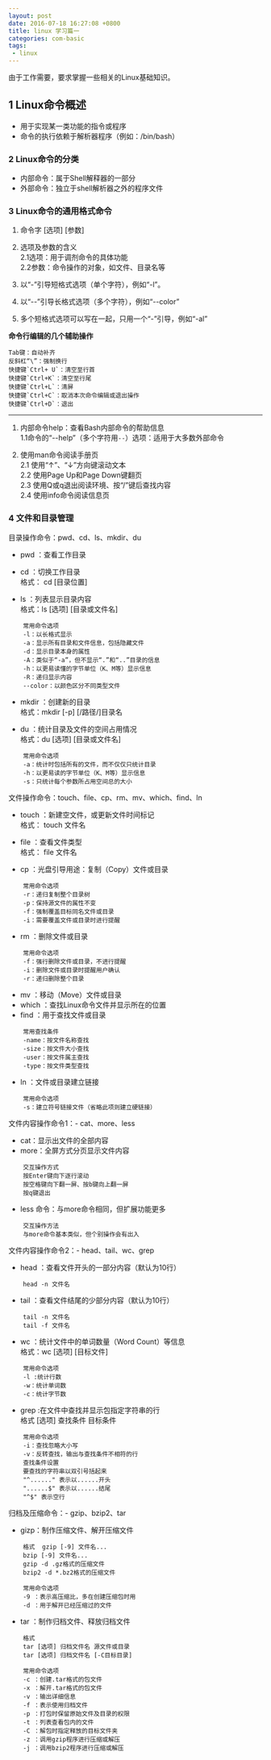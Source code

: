 ```yaml
---
layout: post
date: 2016-07-18 16:27:08 +0800
title: linux 学习篇一
categories: com-basic
tags:
 - linux
---
```

由于工作需要，要求掌握一些相关的Linux基础知识。


## 1 Linux命令概述

 * 用于实现某一类功能的指令或程序  
 * 命令的执行依赖于解析器程序（例如：/bin/bash）  

### 2 Linux命令的分类

 - 内部命令：属于Shell解释器的一部分  
 - 外部命令：独立于shell解析器之外的程序文件  

### 3 Linux命令的通用格式命令  
1. 命令字 [选项] [参数]  
2. 选项及参数的含义  
  2.1选项：用于调剂命令的具体功能  
  2.2参数：命令操作的对象，如文件、目录名等
     
3. 以“-”引导短格式选项（单个字符），例如“-l”。
4. 以“--”引导长格式选项（多个字符），例如“--color”
5. 多个短格式选项可以写在一起，只用一个“-”引导，例如“-al”


**命令行编辑的几个辅助操作**

```
Tab键：自动补齐  
反斜杠“\”：强制换行  
快捷键`Ctrl+ U`：清空至行首 
快捷键`Ctrl+K`：清空至行尾  
快捷键`Ctrl+L`：清屏  
快捷键`Ctrl+C`：取消本次命令编辑或退出操作  
快捷键`Ctrl+D`：退出  
```
------

1. 内部命令help：查看Bash内部命令的帮助信息  
  1.1命令的“--help”（多个字符用`--`）选项：适用于大多数外部命令 

2. 使用man命令阅读手册页  
  2.1 使用“↑”、“↓”方向键滚动文本   
  2.2 使用Page Up和Page Down键翻页  
  2.3 使用Q或q退出阅读环境、按“/”键后查找内容   
  2.4 使用info命令阅读信息页


### 4 文件和目录管理

目录操作命令：pwd、cd、ls、mkdir、du  

* pwd ：查看工作目录
* cd ：切换工作目录  
    格式： cd [目录位置]


* ls ：列表显示目录内容  
    格式：ls [选项]  [目录或文件名]

```
	常用命令选项
	-l：以长格式显示
	-a：显示所有目录和文件信息，包括隐藏文件
	-d：显示目录本身的属性
	-A：类似于“-a”，但不显示“.”和“..”目录的信息
	-h：以更易读懂的字节单位（K、M等）显示信息
	-R：递归显示内容
	--color：以颜色区分不同类型文件
```

* mkdir ：创建新的目录  
    格式：mkdir [-p] [/路径/]目录名

* du ：统计目录及文件的空间占用情况  
    格式：du [选项] [目录或文件名]


```
	常用命令选项 
	-a：统计时包括所有的文件，而不仅仅只统计目录  
	-h：以更易读的字节单位（K、M等）显示信息  
	-s：只统计每个参数所占用空间总的大小  
```

文件操作命令：touch、file、cp、rm、mv、which、find、ln

* touch ：新建空文件，或更新文件时间标记  
    格式： touch 文件名

* file ：查看文件类型  
    格式： file 文件名

* cp ：光盘引导用途：复制（Copy）文件或目录  

```
	常用命令选项  
	-r：递归复制整个目录树  
	-p：保持源文件的属性不变  
	-f：强制覆盖目标同名文件或目录  
	-i：需要覆盖文件或目录时进行提醒  
```

* rm ：删除文件或目录
    
```
	常用命令选项
	-f：强行删除文件或目录，不进行提醒
	-i：删除文件或目录时提醒用户确认
	-r：递归删除整个目录
```

* mv ：移动（Move）文件或目录
* which ：查找Linux命令文件并显示所在的位置
* find ：用于查找文件或目录

```
	常用查找条件  
	-name：按文件名称查找  
	-size：按文件大小查找  
	-user：按文件属主查找  
	-type：按文件类型查找  
```

* ln ：文件或目录建立链接

```
	常用命令选项
	-s：建立符号链接文件（省略此项则建立硬链接）
```

文件内容操作命令1：- cat、more、less

* cat：显示出文件的全部内容
* more：全屏方式分页显示文件内容

```
	交互操作方式  
	按Enter键向下逐行滚动   
	按空格键向下翻一屏、按b键向上翻一屏  
	按q键退出  
```

* less 命令：与more命令相同，但扩展功能更多  

```
	交互操作方法
	与more命令基本类似，但个别操作会有出入
```

文件内容操作命令2：- head、tail、wc、grep  

* head ：查看文件开头的一部分内容（默认为10行）

```
	head -n 文件名
```

* tail ：查看文件结尾的少部分内容（默认为10行）

```
	tail -n 文件名
	tail -f 文件名
```

* wc ：统计文件中的单词数量（Word Count）等信息  
	格式：wc [选项] [目标文件]

```
	常用命令选项 
	-l :统计行数
	-w：统计单词数
	-c：统计字节数
```

* grep :在文件中查找并显示包指定字符串的行  
    格式 [选项] 查找条件 目标条件  

```
	常用命令选项  
	-i：查找忽略大小写  
	-v：反转查找，输出与查找条件不相符的行  
	查找条件设置  
	要查找的字符串以双引号括起来  
	"^......" 表示以......开头  
	"......$" 表示以......结尾  
	"^$" 表示空行  
```

归档及压缩命令：- gzip、bzip2、tar

* gizp：制作压缩文件、解开压缩文件  

```
	格式  gzip [-9] 文件名...
	bzip [-9] 文件名...
	gzip -d .gz格式的压缩文件
	bzip2 -d *.bz2格式的压缩文件
```

```
    常用命令选项  
	-9 ：表示高压缩比，多在创建压缩包时用
	-d ：用于解开已经压缩过的文件
```

* tar ：制作归档文件、释放归档文件

```
	格式  
	tar [选项] 归档文件名 源文件或目录
	tar [选项] 归档文件名 [-C目标目录]
```

```
	常用命令选项
	-c ：创建.tar格式的包文件
	-x ：解开.tar格式的包文件
	-v ：输出详细信息
	-f ：表示使用归档文件
	-p ：打包时保留原始文件及目录的权限
	-t ：列表查看包内的文件 
	-C ：解包时指定释放的目标文件夹
	-z ：调用gzip程序进行压缩或解压
	-j ：调用bzip2程序进行压缩或解压 
```

      